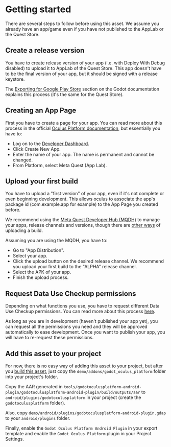 # Getting started
There are several steps to follow before using this asset. We assume you already have an app/game even if you have not published to the AppLab or the Quest Store.

## Create a release version
You have to create release version of your app (i.e. with Deploy With Debug disabled) to upload it to AppLab of the Quest Store. This app doesn't have to be the final version of your app, but it should be signed with a release keystore.

The [Exporting for Google Play Store](https://docs.godotengine.org/en/stable/tutorials/export/exporting_for_android.html#exporting-for-google-play-store) section on the Godot documentation explains this process (it's the same for the Quest Store).

## Creating an App Page
First you have to create a page for your app. You can read more about this process in the official [Oculus Platform documentation](https://developer.oculus.com/resources/publish-create-app/), but essentially you have to:

- Log on to the [Developer Dashboard](https://developer.oculus.com/manage/).
- Click Create New App.
- Enter the name of your app. The name is permanent and cannot be changed.
- From Platform, select Meta Quest (App Lab).

## Upload your first build
You have to upload a "first version" of your app, even if it's not complete or even beginning development. This allows oculus to associate the app's package id (com.example.app for example) to the App Page you created before.

We recommend using the [Meta Quest Developer Hub (MQDH)](https://developer.oculus.com/meta-quest-developer-hub/) to manage your apps, release channels and versions, though there are [other ways](https://developer.oculus.com/resources/publish-uploading-mobile/#upload-meta-quest-builds) of uploading a build.

Assuming you are using the MQDH, you have to:

- Go to "App Distribution".
- Select your app.
- Click the upload button on the desired release channel. We recommend you upload your first build to the "ALPHA" release channel.
- Select the APK of your app.
- Finish the upload process.

## Request Data Use Checkup permissions
Depending on what functions you use, you have to request different Data Use Checkup permissions. You can read more about this process [here](https://developer.oculus.com/resources/publish-data-use/).

As long as you are in development (haven't published your app yet), you can request all the permissions you need and they will be approved automatically to ease development. Once you want to publish your app, you will have to re-request these permissions.

## Add this asset to your project
For now, there is no easy way of adding this asset to your project, but after you [build this asset](/godot_oculus_platform/build/), just copy the `demo/addons/godot_oculus_platform` folder into your project's folder.

Copy the AAR generated in `tools/godotoculusplatform-android-plugin/godotoculusplatform-android-plugin/build/outputs/aar` to `android/plugins/godotoculusplatform` in your project (create the `godotoculusplatform` folder).

Also, copy `demo/android/plugins/godotoculusplatform-android-plugin.gdap` to your `android/plugins` folder.

Finally, enable the `Godot Oculus Platform Android Plugin` in your export template and enable the `Godot Oculus Platform` plugin in your Project Settings.